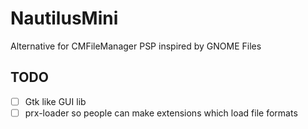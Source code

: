 # NautilusMini
Alternative for CMFileManager PSP inspired by GNOME Files

## TODO

- [ ] Gtk like GUI lib
- [ ] prx-loader so people can make extensions which load file formats
